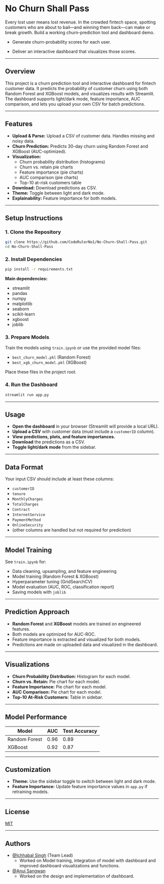 
# No Churn Shall Pass

Every lost user means lost revenue. In the crowded fintech space, spotting customers who are about to bail—and winning them back—can make or break growth.
Build a working churn-prediction tool and dashboard demo.

- Generate churn-probability scores for each user.

- Deliver an interactive dashboard that visualizes those scores.
---

## Overview

This project is a churn prediction tool and interactive dashboard for fintech customer data. It predicts the probability of customer churn using both Random Forest and XGBoost models, and visualizes results with Streamlit. The dashboard supports light/dark mode, feature importance, AUC comparison, and lets you upload your own CSV for batch predictions.

---

## Features

- **Upload & Parse:** Upload a CSV of customer data. Handles missing and noisy data.
- **Churn Prediction:** Predicts 30-day churn using Random Forest and XGBoost (AUC-optimized).
- **Visualization:**
  - Churn probability distribution (histograms)
  - Churn vs. retain pie charts
  - Feature importance (pie charts)
  - AUC comparison (pie charts)
  - Top-10 at-risk customers table
- **Download:** Download predictions as CSV.
- **Theme:** Toggle between light and dark mode.
- **Explainability:** Feature importance for both models.

---

## Setup Instructions

### 1. Clone the Repository

```bash
git clone https://github.com/CodeRulerNo1/No-Churn-Shall-Pass.git
cd No-Churn-Shall-Pass
```

### 2. Install Dependencies

```bash
pip install -r requirements.txt
```

**Main dependencies:**
- streamlit
- pandas
- numpy
- matplotlib
- seaborn
- scikit-learn
- xgboost
- joblib

### 3. Prepare Models

Train the models using `train.ipynb` or use the provided model files:
- `best_churn_model.pkl` (Random Forest)
- `best_xgb_churn_model.pkl` (XGBoost)

Place these files in the project root.

### 4. Run the Dashboard

```bash
streamlit run app.py
```

---

## Usage

- **Open the dashboard** in your browser (Streamlit will provide a local URL).
- **Upload a CSV** with customer data (must include a `customerID` column).
- **View predictions, plots, and feature importances.**
- **Download** the predictions as a CSV.
- **Toggle light/dark mode** from the sidebar.

---

## Data Format

Your input CSV should include at least these columns:

- `customerID`
- `tenure`
- `MonthlyCharges`
- `TotalCharges`
- `Contract`
- `InternetService`
- `PaymentMethod`
- `OnlineSecurity`
- (other columns are handled but not required for prediction)

---

## Model Training

See `train.ipynb` for:

- Data cleaning, upsampling, and feature engineering
- Model training (Random Forest & XGBoost)
- Hyperparameter tuning (GridSearchCV)
- Model evaluation (AUC, ROC, classification report)
- Saving models with `joblib`

---

## Prediction Approach

- **Random Forest** and **XGBoost** models are trained on engineered features.
- Both models are optimized for AUC-ROC.
- Feature importance is extracted and visualized for both models.
- Predictions are made on uploaded data and visualized in the dashboard.

---

## Visualizations

- **Churn Probability Distribution:** Histogram for each model.
- **Churn vs. Retain:** Pie chart for each model.
- **Feature Importance:** Pie chart for each model.
- **AUC Comparison:** Pie chart for each model.
- **Top-10 At-Risk Customers:** Table in sidebar.

---

## Model Performance


| Model         | AUC   | Test Accuracy |
|---------------|-------|--------------|
| Random Forest | 0.96  | 0.89         |
| XGBoost       | 0.92  | 0.87         |

---

## Customization

- **Theme:** Use the sidebar toggle to switch between light and dark mode.
- **Feature Importance:** Update feature importance values in `app.py` if retraining models.

---





## License

[MIT](https://choosealicense.com/licenses/mit/)

---
## Authors

- [@Ichhabal Singh](https://www.github.com/CodeRulerNo1) (Team Lead)
  - Worked on Model training, integration of model with dashboard and improved dashboard visualizations and functions. 
- [@Anuj Sangwan](https://github.com/aj711)
  - Worked on the design and implementation of dashboard.  
